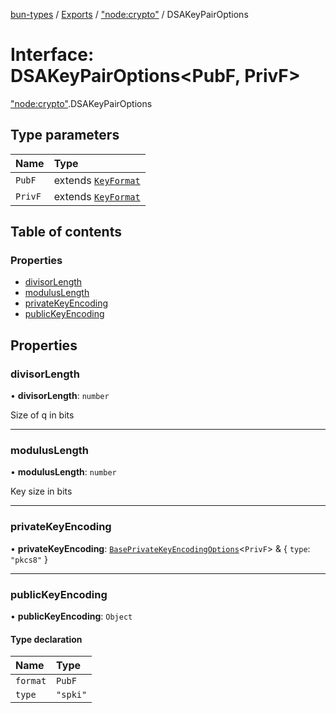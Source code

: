 [bun-types](https://github.com/oven-sh/bun-types/blob/master/api-docs/README.md) / [Exports](https://github.com/oven-sh/bun-types/blob/master/api-docs/modules.md) / ["node:crypto"](https://github.com/oven-sh/bun-types/blob/master/api-docs/modules/node_crypto_.md) / DSAKeyPairOptions

# Interface: DSAKeyPairOptions<PubF, PrivF\>

["node:crypto"](https://github.com/oven-sh/bun-types/blob/master/api-docs/modules/node_crypto_.md).DSAKeyPairOptions

## Type parameters

| Name | Type |
| :------ | :------ |
| `PubF` | extends [`KeyFormat`](https://github.com/oven-sh/bun-types/blob/master/api-docs/modules/crypto_.md#keyformat) |
| `PrivF` | extends [`KeyFormat`](https://github.com/oven-sh/bun-types/blob/master/api-docs/modules/crypto_.md#keyformat) |

## Table of contents

### Properties

- [divisorLength](https://github.com/oven-sh/bun-types/blob/master/api-docs/interfaces/node_crypto_.DSAKeyPairOptions.md#divisorlength)
- [modulusLength](https://github.com/oven-sh/bun-types/blob/master/api-docs/interfaces/node_crypto_.DSAKeyPairOptions.md#moduluslength)
- [privateKeyEncoding](https://github.com/oven-sh/bun-types/blob/master/api-docs/interfaces/node_crypto_.DSAKeyPairOptions.md#privatekeyencoding)
- [publicKeyEncoding](https://github.com/oven-sh/bun-types/blob/master/api-docs/interfaces/node_crypto_.DSAKeyPairOptions.md#publickeyencoding)

## Properties

### divisorLength

• **divisorLength**: `number`

Size of q in bits

___

### modulusLength

• **modulusLength**: `number`

Key size in bits

___

### privateKeyEncoding

• **privateKeyEncoding**: [`BasePrivateKeyEncodingOptions`](https://github.com/oven-sh/bun-types/blob/master/api-docs/interfaces/crypto_.BasePrivateKeyEncodingOptions.md)<`PrivF`\> & { `type`: ``"pkcs8"``  }

___

### publicKeyEncoding

• **publicKeyEncoding**: `Object`

#### Type declaration

| Name | Type |
| :------ | :------ |
| `format` | `PubF` |
| `type` | ``"spki"`` |
